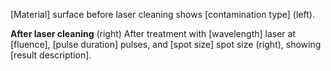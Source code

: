 [Material] surface before laser cleaning shows [contamination type] (left).

**After laser cleaning** (right) After treatment with [wavelength] laser at [fluence], [pulse duration] pulses, and [spot size] spot size (right), showing [result description].
